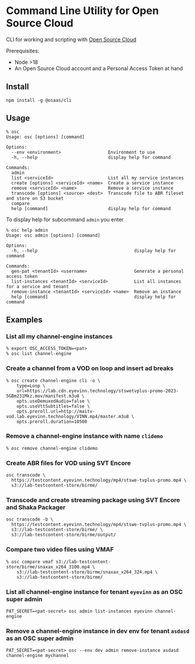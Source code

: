 # Command Line Utility for Open Source Cloud

CLI for working and scripting with [Open Source Cloud](www.osaas.io)

Prerequisites:

- Node >18
- An Open Source Cloud account and a Personal Access Token at hand

## Install

```
npm install -g @osaas/cli
```

## Usage

```
% osc
Usage: osc [options] [command]

Options:
  --env <environment>                  Environment to use
  -h, --help                           display help for command

Commands:
  admin
  list <serviceId>                     List all my service instances
  create [options] <serviceId> <name>  Create a service instance
  remove <serviceId> <name>            Remove a service instance
  transcode [options] <source> <dest>  Transcode file to ABR fileset and store on S3 bucket
  compare
  help [command]                       display help for command

```

To display help for subcommand `admin` you enter

```
% osc help admin
Usage: osc admin [options] [command]

Options:
  -h, --help                                     display help for command

Commands:
  gen-pat <tenantId> <username>                  Generate a personal access token
  list-instances <tenantId> <serviceId>          List all instances for a service and tenant
  remove-instance <tenantId> <serviceId> <name>  Remove an instance
  help [command]                                 display help for command
```

## Examples

### List all my channel-engine instances

```
% export OSC_ACCESS_TOKEN=<pat>
% osc list channel-engine
```

### Create a channel from a VOD on loop and insert ad breaks

```
% osc create channel-engine cli -o \
    type=Loop \
    url=https://lab.cdn.eyevinn.technology/stswetvplus-promo-2023-5GBm231Mkz.mov/manifest.m3u8 \
    opts.useDemuxedAudio=false \
    opts.useVttSubtitles=false \
    opts.preroll.url=http://maitv-vod.lab.eyevinn.technology/VINN.mp4/master.m3u8 \
    opts.preroll.duration=10500
```

### Remove a channel-engine instance with name `clidemo`

```
% osc remove channel-engine clidemo
```

### Create ABR files for VOD using SVT Encore

```
osc transcode \
  https://testcontent.eyevinn.technology/mp4/stswe-tvplus-promo.mp4 \
  s3://lab-testcontent-store/birme/
```

### Transcode and create streaming package using SVT Encore and Shaka Packager

```
osc transcode -b \
  https://testcontent.eyevinn.technology/mp4/stswe-tvplus-promo.mp4 \
  s3://lab-testcontent-store/birme/ \
  s3://lab-testcontent-store/birme/output/
```

### Compare two video files using VMAF

```
% osc compare vmaf s3://lab-testcontent-store/birme/snaxax_x264_3100.mp4 \
    s3://lab-testcontent-store/birme/snaxax_x264_324.mp4 \
    s3://lab-testcontent-store/birme/
```

### List all channel-engine instance for tenant `eyevinn` as an OSC super admin

```
PAT_SECRET=<pat-secret> osc admin list-instances eyevinn channel-engine
```

### Remove a channel-engine instance in dev env for tenant `asdasd` as an OSC super admin

```
PAT_SECRET=<pat-secret> osc --env dev admin remove-instance asdasd channel-engine mychannel
```
